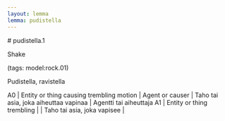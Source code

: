 ```yaml
---
layout: lemma
lemma: pudistella
---
```


<div class="sense">
# <span class="sensename">pudistella.1</span>

<span class="description">Shake</span>

(tags: model:rock.01)

<span class="description">Pudistella, ravistella</span>

A0 | Entity or thing causing trembling motion | Agent or causer | Taho tai asia, joka aiheuttaa vapinaa | Agentti tai aiheuttaja
A1 | Entity or thing trembling |   | Taho tai asia, joka vapisee |  

</div>

